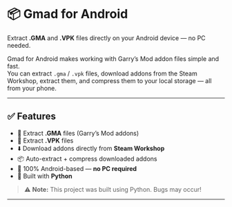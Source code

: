 # 📦 Gmad for Android

Extract **.GMA** and **.VPK** files directly on your Android device — no PC needed.

Gmad for Android makes working with Garry’s Mod addon files simple and fast.  
You can extract `.gma` / `.vpk` files, download addons from the Steam Workshop, extract them, and compress them to your local storage — all from your phone.

---

## ✅ Features

- 📁 Extract **.GMA** files (Garry’s Mod addons)
- 🔧 Extract **.VPK** files
- ⬇️ Download addons directly from **Steam Workshop**
- 📦 Auto-extract + compress downloaded addons
- 📱 100% Android-based — **no PC required**
- 🐍 Built with **Python**

> ⚠️ **Note:** This project was built using Python. Bugs may occur!

---

